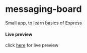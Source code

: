 # messaging-board

Small app, to learn basics of Express

#### Live preview
click [here](https://messaging-board.up.railway.app/) for live preview
